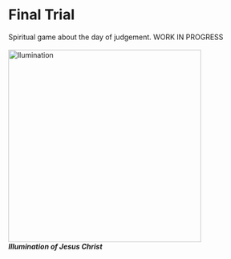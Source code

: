 # Final Trial

Spiritual game about the day of judgement. WORK IN PROGRESS
<br>
<br>
<img src="./jesus-logo.png" alt="Ilumination" width="384"/>
<br>
***Illumination of Jesus Christ***
